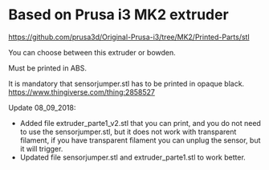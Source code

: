 # Based on Prusa i3 MK2 extruder

https://github.com/prusa3d/Original-Prusa-i3/tree/MK2/Printed-Parts/stl

You can choose between this extruder or bowden.

Must be printed in ABS.

It is mandatory that sensorjumper.stl has to be printed in opaque black.
https://www.thingiverse.com/thing:2858527

Update 08_09_2018:
+ Added file extruder_parte1_v2.stl that you can print, and you do not need to use the sensorjumper.stl, but it does not work with transparent filament, if you have transparent filament you can unplug the sensor, but it will trigger. 
+ Updated file sensorjumper.stl and extruder_parte1.stl to work better.
